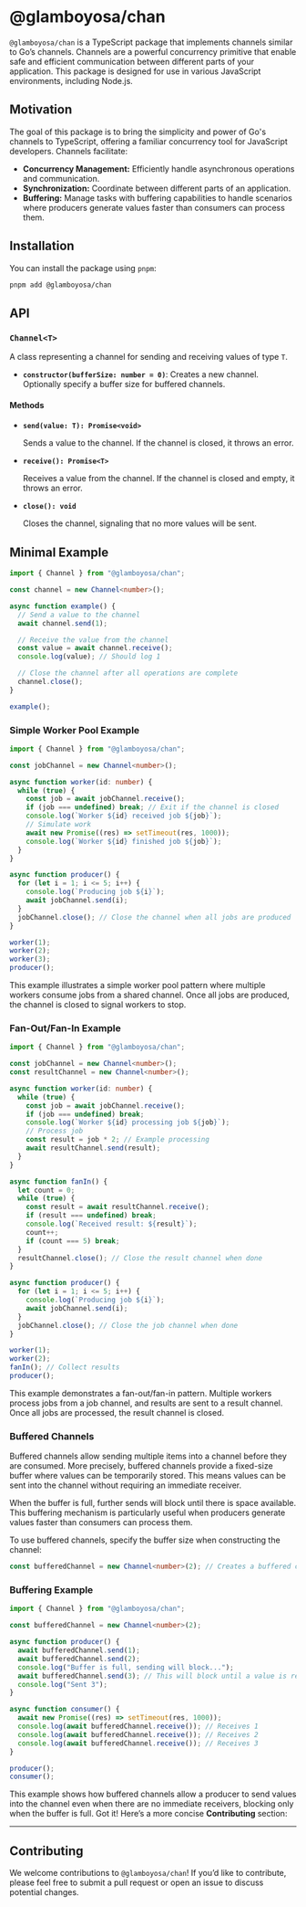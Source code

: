 # @glamboyosa/chan

`@glamboyosa/chan` is a TypeScript package that implements channels similar to Go’s channels. Channels are a powerful concurrency primitive that enable safe and efficient communication between different parts of your application. This package is designed for use in various JavaScript environments, including Node.js.

## Motivation

The goal of this package is to bring the simplicity and power of Go's channels to TypeScript, offering a familiar concurrency tool for JavaScript developers. Channels facilitate:

- **Concurrency Management:** Efficiently handle asynchronous operations and communication.
- **Synchronization:** Coordinate between different parts of an application.
- **Buffering:** Manage tasks with buffering capabilities to handle scenarios where producers generate values faster than consumers can process them.

## Installation

You can install the package using `pnpm`:

```bash
pnpm add @glamboyosa/chan
```

## API

### `Channel<T>`

A class representing a channel for sending and receiving values of type `T`.

- **`constructor(bufferSize: number = 0)`**: Creates a new channel. Optionally specify a buffer size for buffered channels.

#### Methods

- **`send(value: T): Promise<void>`**

  Sends a value to the channel. If the channel is closed, it throws an error.

- **`receive(): Promise<T>`**

  Receives a value from the channel. If the channel is closed and empty, it throws an error.

- **`close(): void`**

  Closes the channel, signaling that no more values will be sent.

## Minimal Example

```typescript
import { Channel } from "@glamboyosa/chan";

const channel = new Channel<number>();

async function example() {
  // Send a value to the channel
  await channel.send(1);

  // Receive the value from the channel
  const value = await channel.receive();
  console.log(value); // Should log 1

  // Close the channel after all operations are complete
  channel.close();
}

example();
```

### Simple Worker Pool Example

```typescript
import { Channel } from "@glamboyosa/chan";

const jobChannel = new Channel<number>();

async function worker(id: number) {
  while (true) {
    const job = await jobChannel.receive();
    if (job === undefined) break; // Exit if the channel is closed
    console.log(`Worker ${id} received job ${job}`);
    // Simulate work
    await new Promise((res) => setTimeout(res, 1000));
    console.log(`Worker ${id} finished job ${job}`);
  }
}

async function producer() {
  for (let i = 1; i <= 5; i++) {
    console.log(`Producing job ${i}`);
    await jobChannel.send(i);
  }
  jobChannel.close(); // Close the channel when all jobs are produced
}

worker(1);
worker(2);
worker(3);
producer();
```

This example illustrates a simple worker pool pattern where multiple workers consume jobs from a shared channel. Once all jobs are produced, the channel is closed to signal workers to stop.

### Fan-Out/Fan-In Example

```typescript
import { Channel } from "@glamboyosa/chan";

const jobChannel = new Channel<number>();
const resultChannel = new Channel<number>();

async function worker(id: number) {
  while (true) {
    const job = await jobChannel.receive();
    if (job === undefined) break;
    console.log(`Worker ${id} processing job ${job}`);
    // Process job
    const result = job * 2; // Example processing
    await resultChannel.send(result);
  }
}

async function fanIn() {
  let count = 0;
  while (true) {
    const result = await resultChannel.receive();
    if (result === undefined) break;
    console.log(`Received result: ${result}`);
    count++;
    if (count === 5) break;
  }
  resultChannel.close(); // Close the result channel when done
}

async function producer() {
  for (let i = 1; i <= 5; i++) {
    console.log(`Producing job ${i}`);
    await jobChannel.send(i);
  }
  jobChannel.close(); // Close the job channel when done
}

worker(1);
worker(2);
fanIn(); // Collect results
producer();
```

This example demonstrates a fan-out/fan-in pattern. Multiple workers process jobs from a job channel, and results are sent to a result channel. Once all jobs are processed, the result channel is closed.

### Buffered Channels

Buffered channels allow sending multiple items into a channel before they are consumed. More precisely, buffered channels provide a fixed-size buffer where values can be temporarily stored. This means values can be sent into the channel without requiring an immediate receiver.

When the buffer is full, further sends will block until there is space available. This buffering mechanism is particularly useful when producers generate values faster than consumers can process them.

To use buffered channels, specify the buffer size when constructing the channel:

```typescript
const bufferedChannel = new Channel<number>(2); // Creates a buffered channel with a capacity of 2
```

### Buffering Example

```typescript
import { Channel } from "@glamboyosa/chan";

const bufferedChannel = new Channel<number>(2);

async function producer() {
  await bufferedChannel.send(1);
  await bufferedChannel.send(2);
  console.log("Buffer is full, sending will block...");
  await bufferedChannel.send(3); // This will block until a value is received
  console.log("Sent 3");
}

async function consumer() {
  await new Promise((res) => setTimeout(res, 1000));
  console.log(await bufferedChannel.receive()); // Receives 1
  console.log(await bufferedChannel.receive()); // Receives 2
  console.log(await bufferedChannel.receive()); // Receives 3
}

producer();
consumer();
```

This example shows how buffered channels allow a producer to send values into the channel even when there are no immediate receivers, blocking only when the buffer is full.
Got it! Here’s a more concise **Contributing** section:

---

## Contributing

We welcome contributions to `@glamboyosa/chan`! If you’d like to contribute, please feel free to submit a pull request or open an issue to discuss potential changes.
